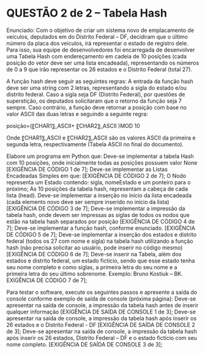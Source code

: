 # QUESTÃO 2 de 2 – Tabela Hash

Enunciado: Com o objetivo de criar um sistema novo de emplacamento de veículos, deputados em do Distrito Federal – DF, decidiram que o último número da placa dos veículos, irá representar o estado de registro dele. Para isso, sua equipe de desenvolvedores foi encarregada de desenvolver uma Tabela Hash com endereçamento em cadeia de 10 posições (cada posição do vetor deve ser uma lista encadeada), representando os números de 0 a 9 que irão representar os 26 estados e o Distrito Federal (total 27).

A função hash deve seguir as seguintes regras:
	A entrada da função hash deve ser uma string com 2 letras, representando a sigla do estado e/ou distrito federal.
	Caso a sigla seja DF (Distrito Federal), por questões de superstição, os deputados solicitaram que o retorno da função seja 7 sempre.
	Caso contrário, a função deve retornar a posição com base no valor ASCII das duas letras e seguindo a seguinte regra:

posição=(〖CHAR1〗_ASCII+ 〖CHAR2〗_ASCII )MOD 10

Onde 〖CHAR1〗_ASCII e 〖CHAR2〗_ASCII são os valores ASCII da primeira e segunda letra, respectivamente (Tabela ASCII no final do documento).

Elabore um programa em Python que: 
	Deve-se implementar a tabela Hash com 10 posições, onde inicialmente todas as posições possuem valor None [EXIGÊNCIA DE CÓDIGO 1 de 7];
	Deve-se implementar as Listas Encadeadas Simples em que: [EXIGÊNCIA DE CÓDIGO 2 de 7];
	O Nodo representa um Estado contendo: sigla, nomeEstado e um ponteiro para o próximo;
	As 10 posições da tabela hash, representam a cabeça de cada lista (head).
	Deve-se implementar a inserção no início da lista encadeada (cada elemento novo deve ser sempre inserido no início da lista) [EXIGÊNCIA DE CÓDIGO 3 de 7];
	Deve-se implementar a impressão da tabela hash, onde devem ser impressas as siglas de todos os nodos que estão na tabela hash separados por posição [EXIGÊNCIA DE CÓDIGO 4 de 7];
	Deve-se implementar a função hash, conforme enunciado. [EXIGÊNCIA DE CÓDIGO 5 de 7];
	Deve-se implementar a inserção dos estados e distrito federal (todos os 27 com nome e sigla) na tabela hash utilizando a função hash (não precisa solicitar ao usuário, pode inserir no código mesmo) [EXIGÊNCIA DE CÓDIGO 6 de 7];
	Deve-se inserir na Tabela, além dos estados e distrito federal, um estado fictício, sendo que esse estado tenha seu nome completo e como siglas, a primeira letra do seu nome e a primeira letra do seu último sobrenome. Exemplo: Bruno Kostiuk – BK. EXIGÊNCIA DE CÓDIGO 7 de 7];

Para testar o software, execute os seguintes passos e apresente a saída do console conforme exemplo de saída de console (próxima página):
	Deve-se apresentar na saída de console, a impressão da tabela hash antes de inserir qualquer informação [EXIGÊNCIA DE SAÍDA DE CONSOLE 1 de 3];
	Deve-se apresentar na saída de console, a impressão da tabela hash após inserir os 26 estados e o Distrito Federal - DF [EXIGÊNCIA DE SAÍDA DE CONSOLE 2 de 3]; 
	Deve-se apresentar na saída de console, a impressão da tabela hash após inserir os 26 estados, Distrito Federal – DF e o estado fictício com seu nome completo. [EXIGÊNCIA DE SAÍDA DE CONSOLE 3 de 3];
